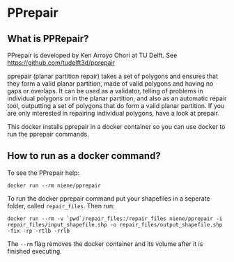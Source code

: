 # PPrepair

## What is PPRepair?

PPrepair is developed by  Ken Arroyo Ohori at TU Delft. See https://github.com/tudelft3d/pprepair

pprepair (planar partition repair) takes a set of polygons and ensures that they form a valid planar partition, made of valid polygons and having no gaps or overlaps. It can be used as a validator, telling of problems in individual polygons or in the planar partition, and also as an automatic repair tool, outputting a set of polygons that do form a valid planar partition. If you are only interested in repairing individual polygons, have a look at prepair.

This docker installs pprepair in a docker container so you can use docker to run the pprepair commands. 

## How to run as a docker command?

To see the PPrepair help:

	docker run --rm niene/pprepair

To run the docker pprepair command put your shapefiles in a seperate folder, called `repair_files`. Then run: 

	docker run --rm -v `pwd`/repair_files:/repair_files niene/pprepair -i repair_files/input_shapefile.shp -o repair_files/output_shapefile.shp -fix -rp -rtlb -rrlb


The `--rm` flag removes the docker container and its volume after it is finished executing. 